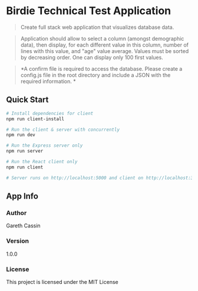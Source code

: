 # Birdie Technical Test Application

> Create full stack web application that visualizes database data.

> Application should allow to select a column (amongst demographic data), then display, for each different value in this column, number of lines with this value, and "age" value average. Values must be sorted by decreasing order. One can display only 100 first values.

> *A confirm file is required to access the database. Please create a config.js file in the root directory and include a JSON with the required information.  *

## Quick Start

```bash
# Install dependencies for client
npm run client-install

# Run the client & server with concurrently
npm run dev

# Run the Express server only
npm run server

# Run the React client only
npm run client

# Server runs on http://localhost:5000 and client on http://localhost:3000
```

## App Info

### Author

Gareth Cassin

### Version

1.0.0

### License

This project is licensed under the MIT License
